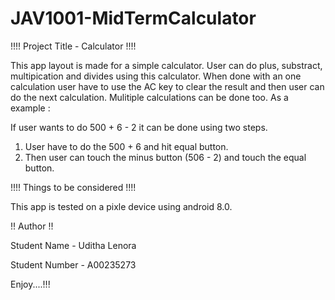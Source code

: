 # JAV1001-MidTermCalculator

!!!! Project Title - Calculator !!!!

This app layout is made for a simple calculator. User can do plus, substract, multipication and divides using this calculator. 
When done with an one calculation user have to use the AC key to clear the result and then user can do the next calculation. 
Mulitiple calculations can be done too. As a example :
  
  If user wants to do 500 + 6 - 2 it can be done using two steps.
  
  1. User have to do the 500 + 6 and hit equal button.
  2. Then user can touch the minus button (506 - 2) and touch the equal button.
  
  
!!!! Things to be considered !!!!

This app is tested on a pixle device using android 8.0.

!! Author !!

Student Name - Uditha Lenora

Student Number - A00235273

Enjoy....!!!
